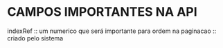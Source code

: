 # CAMPOS IMPORTANTES NA API

indexRef :: um numerico que será importante para ordem na paginacao :: criado pelo sistema